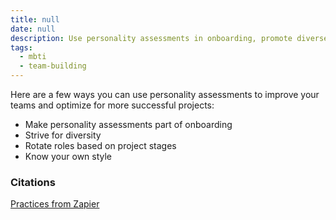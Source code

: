 ```yaml
---
title: null
date: null
description: Use personality assessments in onboarding, promote diverse teams, rotate roles by project stages, and understand your own style to boost team success and project outcomes.
tags:
  - mbti
  - team-building
---
```


Here are a few ways you can use personality assessments to improve your teams and optimize for more successful projects:

- Make personality assessments part of onboarding
- Strive for diversity
- Rotate roles based on project stages
- Know your own style

### Citations

[Practices from Zapier](https://zapier.com/blog/personality-tests/)
